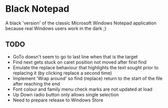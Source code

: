 # Black Notepad

A black 'version' of the classic Microsoft Windows Notepad application because real Windows users work in the dark ;)

## TODO ##

* GoTo doesn't seem to go to last line when that is the target
* Find next gets stuck on caret position not moved after first find
* Emulate the replace behaviour that highlights the text sought prior to replacing it (by clicking replace a second time)
* Implement 'Wrap around' so find (replace) return to the start of the file after reaching the end
* Font colour and family menu check marks are not updated at load
* Up Down radio button only allows single selection
* Need to prepare release to Windows Store


